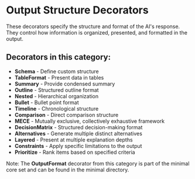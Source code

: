 # Output Structure Decorators

These decorators specify the structure and format of the AI's response. They control how information is organized, presented, and formatted in the output.

## Decorators in this category:

- **Schema** - Define custom structure
- **TableFormat** - Present data in tables
- **Summary** - Provide condensed summary
- **Outline** - Structured outline format
- **Nested** - Hierarchical organization
- **Bullet** - Bullet point format
- **Timeline** - Chronological structure
- **Comparison** - Direct comparison structure
- **MECE** - Mutually exclusive, collectively exhaustive framework
- **DecisionMatrix** - Structured decision-making format
- **Alternatives** - Generate multiple distinct alternatives
- **Layered** - Present at multiple explanation depths
- **Constraints** - Apply specific limitations to the output
- **Prioritize** - Rank items based on specified criteria

Note: The **OutputFormat** decorator from this category is part of the minimal core set and can be found in the minimal directory.
